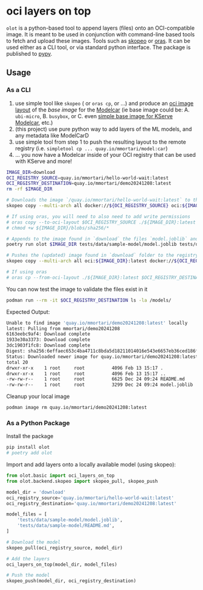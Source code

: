 # oci layers on top

`olot` is a python-based tool to append layers (files) onto an OCI-compatible image. It is meant to be used in conjunction with command-line based tools to fetch and upload these images. Tools such as [skopeo](https://github.com/containers/skopeo) or [oras](https://github.com/oras-project/oras). It can be used either as a CLI tool, or via standard python interface. The package is published to [pypy](https://pypi.org/p/olot).

## Usage

### As a CLI

1. use simple tool like `skopeo` ( or `oras cp`, or ...) and produce an [oci image layout](https://github.com/opencontainers/image-spec/blob/main/image-layout.md) of the _base image_ for the [Modelcar](https://kserve.github.io/website/latest/modelserving/storage/oci/#prepare-an-oci-image-with-model-data) (ie base image could be: A. `ubi-micro`, B. `busybox`, or C. even [simple base image for KServe Modelcar](https://github.com/tarilabs/demo20241108-base?tab=readme-ov-file#a-minimal-base-image-for-kserve-modelcarsidecar-puposes-that-does-nothing), etc.)
2. (this project) use pure python way to add layers of the ML models, and any metadata like ModelCarD
3. use simple tool from step 1 to push the resulting layout to the remote registry (i.e. `simpletool cp ... quay.io/mmortari/model:car`)
4. ... you now have a Modelcar inside of your OCI registry that can be used with KServe and more!

```sh
IMAGE_DIR=download
OCI_REGISTRY_SOURCE=quay.io/mmortari/hello-world-wait:latest
OCI_REGISTRY_DESTINATION=quay.io/mmortari/demo20241208:latest
rm -rf $IMAGE_DIR

# Downloads the image `/quay.io/mmortari/hello-world-wait:latest` to the folder `download` with tag `latest`
skopeo copy --multi-arch all docker://${OCI_REGISTRY_SOURCE} oci:${IMAGE_DIR}:latest

# If using oras, you will need to also need to add write permissions
# oras copy --to-oci-layout $OCI_REGISTRY_SOURCE ./${IMAGE_DIR}:latest
# chmod +w ${IMAGE_DIR}/blobs/sha256/*

# Appends to the image found in `download` the files `model.joblib` and `README.md`
poetry run olot $IMAGE_DIR tests/data/sample-model/model.joblib tests/data/sample-model/README.md

# Pushes the (updated) image found in `download` folder to the registry `quay.io/mmortari/demo20241208` with tag `latest`
skopeo copy --multi-arch all oci:${IMAGE_DIR}:latest docker://${OCI_REGISTRY_DESTINATION}

# If using oras
# oras cp --from-oci-layout ./${IMAGE_DIR}:latest $OCI_REGISTRY_DESTINATION
```

You can now test the image to validate the files exist in it


```bash
podman run --rm -it $OCI_REGISTRY_DESTINATION ls -la /models/
```

Expected Output:

```sh
Unable to find image 'quay.io/mmortari/demo20241208:latest' locally
latest: Pulling from mmortari/demo20241208
6163eebc9af4: Download complete 
1933e30a3373: Download complete 
3dc1903f1fc8: Download complete 
Digest: sha256:6effaec653c4ba4711c8bda5d18211014016e543e6657eb36ced186fb9aed9e4
Status: Downloaded newer image for quay.io/mmortari/demo20241208:latest
total 20
drwxr-xr-x    1 root     root          4096 Feb 13 15:17 .
drwxr-xr-x    1 root     root          4096 Feb 13 15:17 ..
-rw-rw-r--    1 root     root          6625 Dec 24 09:24 README.md
-rw-rw-r--    1 root     root          3299 Dec 24 09:24 model.joblib
```

Cleanup your local image

```sh
podman image rm quay.io/mmortari/demo20241208:latest
```

### As a Python Package

Install the package

```sh
pip install olot
# poetry add olot
```

Import and add layers onto a locally available model (using skopeo):

```python
from olot.basic import oci_layers_on_top
from olot.backend.skopeo import skopeo_pull, skopeo_push

model_dir = 'download'
oci_registry_source='quay.io/mmortari/hello-world-wait:latest'
oci_registry_destination='quay.io/mmortari/demo20241208:latest'

model_files = [
    'tests/data/sample-model/model.joblib',
    'tests/data/sample-model/README.md',
]

# Download the model
skopeo_pull(oci_registry_source, model_dir)

# Add the layers
oci_layers_on_top(model_dir, model_files)

# Push the model
skopeo_push(model_dir, oci_registry_destination)
```
